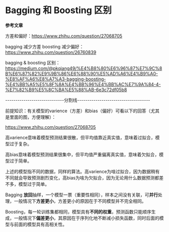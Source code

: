 # Bagging 和 Boosting 区别

**参考文章**

方差和偏好：https://www.zhihu.com/question/27068705

bagging 减少方差 boosting 减少偏好：https://www.zhihu.com/question/26760839

bagging & boosting 区别：https://medium.com/@pkqiang49/%E4%B8%80%E6%96%87%E7%9C%8B%E6%87%82%E9%9B%86%E6%88%90%E5%AD%A6%E4%B9%A0-%E8%AF%A6%E8%A7%A3-bagging-boosting-%E4%BB%A5%E5%8F%8A%E4%BB%96%E4%BB%AC%E7%9A%84-4-%E7%82%B9%E5%8C%BA%E5%88%AB-6e3c72df05b8

-----------------------------分割线------------------------------------

前提知识：有关模型的varience（方差）和bias（偏好）可看以下的回答（尤其是里面的图，方便理解）：

https://www.zhihu.com/question/27068705

高varience意味着模型预测结果很散，但平均值靠近真实值，意味着过拟合，模型过于复杂。

高bias意味着模型预测结果很集中，但平均值严重偏离真实值，意味着欠拟合，模型过于简单。

上述的模型指不同的数据，同样的算法。高varience为啥过拟合，因为数据稍有不同就会导致预测剧烈变化，高bias为啥为欠拟合，因为无论用什么数据预测都差不多，模型过于简单。

Bagging **放回**抽样，一个模型一票（重要性相同），样本之间没有关联，可**并行**处理，一般情况下**方差更小**，方差更小的原因在于不同模型并不完全相同。

Boosting，每一轮训练集都相同，模型具有**不同的权重**，预测函数只能顺序生成，一般情况下**偏差更小**，其原因在于序列化地不断减小损失函数，同时后面的模型与前面的模型具有高相关性。
